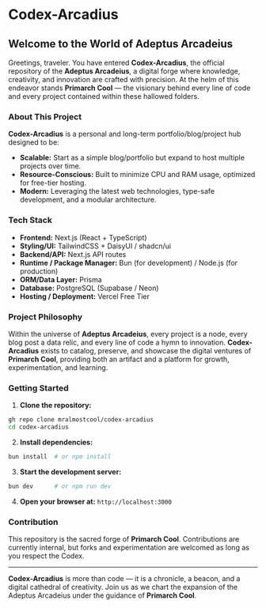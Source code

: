 # Codex-Arcadius

## Welcome to the World of Adeptus Arcadeius

Greetings, traveler. You have entered **Codex-Arcadius**, the official repository of the **Adeptus Arcadeius**, a digital forge where knowledge, creativity, and innovation are crafted with precision. At the helm of this endeavor stands **Primarch Cool** — the visionary behind every line of code and every project contained within these hallowed folders.

### About This Project

**Codex-Arcadius** is a personal and long-term portfolio/blog/project hub designed to be:

* **Scalable:** Start as a simple blog/portfolio but expand to host multiple projects over time.
* **Resource-Conscious:** Built to minimize CPU and RAM usage, optimized for free-tier hosting.
* **Modern:** Leveraging the latest web technologies, type-safe development, and a modular architecture.

### Tech Stack

* **Frontend:** Next.js (React + TypeScript)
* **Styling/UI:** TailwindCSS + DaisyUI / shadcn/ui
* **Backend/API:** Next.js API routes
* **Runtime / Package Manager:** Bun (for development) / Node.js (for production)
* **ORM/Data Layer:** Prisma
* **Database:** PostgreSQL (Supabase / Neon)
* **Hosting / Deployment:** Vercel Free Tier

### Project Philosophy

Within the universe of **Adeptus Arcadeius**, every project is a node, every blog post a data relic, and every line of code a hymn to innovation. **Codex-Arcadius** exists to catalog, preserve, and showcase the digital ventures of **Primarch Cool**, providing both an artifact and a platform for growth, experimentation, and learning.

### Getting Started

1. **Clone the repository:**

```bash
gh repo clone mralmostcool/codex-arcadius
cd codex-arcadius
```

2. **Install dependencies:**

```bash
bun install  # or npm install
```

3. **Start the development server:**

```bash
bun dev      # or npm run dev
```

4. **Open your browser at:** `http://localhost:3000`

### Contribution

This repository is the sacred forge of **Primarch Cool**. Contributions are currently internal, but forks and experimentation are welcomed as long as you respect the Codex.

---

**Codex-Arcadius** is more than code — it is a chronicle, a beacon, and a digital cathedral of creativity. Join us as we chart the expansion of the Adeptus Arcadeius under the guidance of **Primarch Cool**.
